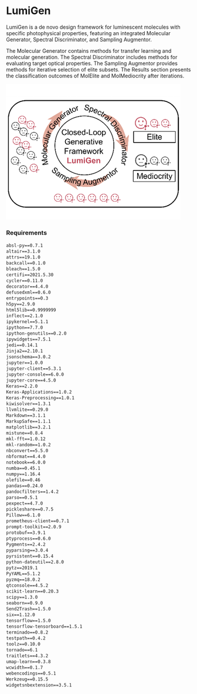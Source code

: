 # LumiGen

LumiGen is a de novo design framework for luminescent molecules with specific photophysical properties, featuring an integrated Molecular Generator, Spectral Discriminator, and Sampling Augmentor.

The Molecular Generator contains methods for transfer learning and molecular generation. The Spectral Discriminator includes methods for evaluating target optical properties. The Sampling Augmentor provides methods for iterative selection of elite subsets. The Results section presents the classification outcomes of MolElite and MolMediocrity after iterations.

![Image text](https://github.com/YajingSun-Group/LumiGen/blob/main/LumiGen.png)

### Requirements
```
absl-py==0.7.1
altair==3.1.0
attrs==19.1.0
backcall==0.1.0
bleach==1.5.0
certifi==2021.5.30
cycler==0.11.0
decorator==4.4.0
defusedxml==0.6.0
entrypoints==0.3
h5py==2.9.0
html5lib==0.9999999
inflect==2.1.0
ipykernel==5.1.1
ipython==7.7.0
ipython-genutils==0.2.0
ipywidgets==7.5.1
jedi==0.14.1
Jinja2==2.10.1
jsonschema==3.0.2
jupyter==1.0.0
jupyter-client==5.3.1
jupyter-console==6.0.0
jupyter-core==4.5.0
Keras==2.2.0
Keras-Applications==1.0.2
Keras-Preprocessing==1.0.1
kiwisolver==1.3.1
llvmlite==0.29.0
Markdown==3.1.1
MarkupSafe==1.1.1
matplotlib==3.2.1
mistune==0.8.4
mkl-fft==1.0.12
mkl-random==1.0.2
nbconvert==5.5.0
nbformat==4.4.0
notebook==6.0.0
numba==0.45.1
numpy==1.16.4
olefile==0.46
pandas==0.24.0
pandocfilters==1.4.2
parso==0.5.1
pexpect==4.7.0
pickleshare==0.7.5
Pillow==6.1.0
prometheus-client==0.7.1
prompt-toolkit==2.0.9
protobuf==3.9.1
ptyprocess==0.6.0
Pygments==2.4.2
pyparsing==3.0.4
pyrsistent==0.15.4
python-dateutil==2.8.0
pytz==2019.1
PyYAML==5.1.2
pyzmq==18.0.2
qtconsole==4.5.2
scikit-learn==0.20.3
scipy==1.3.0
seaborn==0.9.0
Send2Trash==1.5.0
six==1.12.0
tensorflow==1.5.0
tensorflow-tensorboard==1.5.1
terminado==0.8.2
testpath==0.4.2
toolz==0.10.0
tornado==6.1
traitlets==4.3.2
umap-learn==0.3.8
wcwidth==0.1.7
webencodings==0.5.1
Werkzeug==0.15.5
widgetsnbextension==3.5.1
```
